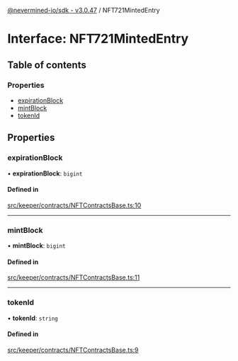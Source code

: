 [@nevermined-io/sdk - v3.0.47](../code-reference.md) / NFT721MintedEntry

# Interface: NFT721MintedEntry

## Table of contents

### Properties

- [expirationBlock](NFT721MintedEntry.md#expirationblock)
- [mintBlock](NFT721MintedEntry.md#mintblock)
- [tokenId](NFT721MintedEntry.md#tokenid)

## Properties

### expirationBlock

• **expirationBlock**: `bigint`

#### Defined in

[src/keeper/contracts/NFTContractsBase.ts:10](https://github.com/nevermined-io/sdk-js/blob/db42a2a70293f73d5f0e0208dd90541855f3ca93/src/keeper/contracts/NFTContractsBase.ts#L10)

---

### mintBlock

• **mintBlock**: `bigint`

#### Defined in

[src/keeper/contracts/NFTContractsBase.ts:11](https://github.com/nevermined-io/sdk-js/blob/db42a2a70293f73d5f0e0208dd90541855f3ca93/src/keeper/contracts/NFTContractsBase.ts#L11)

---

### tokenId

• **tokenId**: `string`

#### Defined in

[src/keeper/contracts/NFTContractsBase.ts:9](https://github.com/nevermined-io/sdk-js/blob/db42a2a70293f73d5f0e0208dd90541855f3ca93/src/keeper/contracts/NFTContractsBase.ts#L9)
